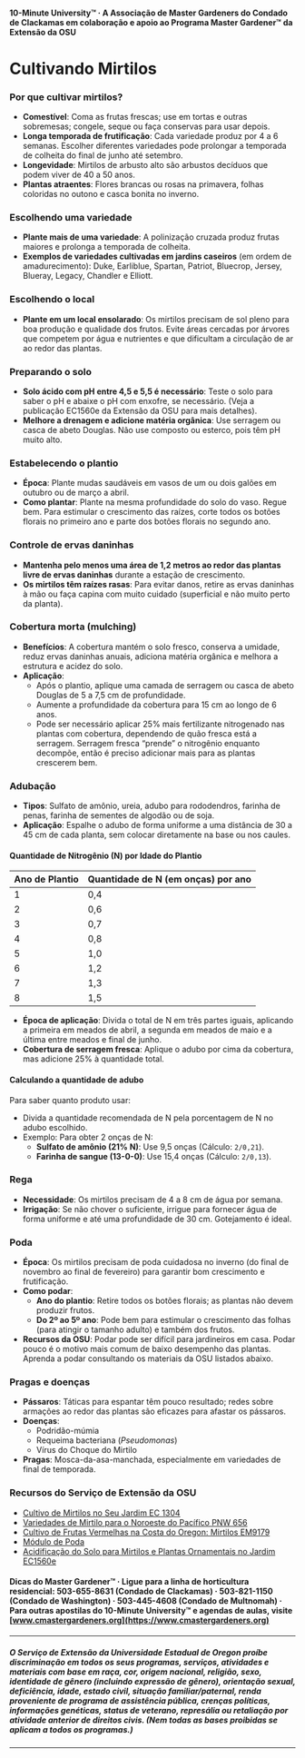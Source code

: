 #### 10-Minute University™ · A Associação de Master Gardeners do Condado de Clackamas em colaboração e apoio ao Programa Master Gardener™ da Extensão da OSU

# Cultivando Mirtilos

### Por que cultivar mirtilos?
- **Comestível**: Coma as frutas frescas; use em tortas e outras sobremesas; congele, seque ou faça conservas para usar depois.
- **Longa temporada de frutificação**: Cada variedade produz por 4 a 6 semanas. Escolher diferentes variedades pode prolongar a temporada de colheita do final de junho até setembro.
- **Longevidade**: Mirtilos de arbusto alto são arbustos decíduos que podem viver de 40 a 50 anos.
- **Plantas atraentes**: Flores brancas ou rosas na primavera, folhas coloridas no outono e casca bonita no inverno.

### Escolhendo uma variedade
- **Plante mais de uma variedade**: A polinização cruzada produz frutas maiores e prolonga a temporada de colheita.
- **Exemplos de variedades cultivadas em jardins caseiros** (em ordem de amadurecimento): Duke, Earliblue, Spartan, Patriot, Bluecrop, Jersey, Blueray, Legacy, Chandler e Elliott.

### Escolhendo o local
- **Plante em um local ensolarado**: Os mirtilos precisam de sol pleno para boa produção e qualidade dos frutos. Evite áreas cercadas por árvores que competem por água e nutrientes e que dificultam a circulação de ar ao redor das plantas.

### Preparando o solo
- **Solo ácido com pH entre 4,5 e 5,5 é necessário**: Teste o solo para saber o pH e abaixe o pH com enxofre, se necessário. (Veja a publicação EC1560e da Extensão da OSU para mais detalhes).
- **Melhore a drenagem e adicione matéria orgânica**: Use serragem ou casca de abeto Douglas. Não use composto ou esterco, pois têm pH muito alto.

### Estabelecendo o plantio
- **Época**: Plante mudas saudáveis em vasos de um ou dois galões em outubro ou de março a abril.
- **Como plantar**: Plante na mesma profundidade do solo do vaso. Regue bem. Para estimular o crescimento das raízes, corte todos os botões florais no primeiro ano e parte dos botões florais no segundo ano.

### Controle de ervas daninhas
- **Mantenha pelo menos uma área de 1,2 metros ao redor das plantas livre de ervas daninhas** durante a estação de crescimento.
- **Os mirtilos têm raízes rasas**: Para evitar danos, retire as ervas daninhas à mão ou faça capina com muito cuidado (superficial e não muito perto da planta).

### Cobertura morta (mulching)
- **Benefícios**: A cobertura mantém o solo fresco, conserva a umidade, reduz ervas daninhas anuais, adiciona matéria orgânica e melhora a estrutura e acidez do solo.
- **Aplicação**:
  - Após o plantio, aplique uma camada de serragem ou casca de abeto Douglas de 5 a 7,5 cm de profundidade.
  - Aumente a profundidade da cobertura para 15 cm ao longo de 6 anos.
  - Pode ser necessário aplicar 25% mais fertilizante nitrogenado nas plantas com cobertura, dependendo de quão fresca está a serragem. Serragem fresca “prende” o nitrogênio enquanto decompõe, então é preciso adicionar mais para as plantas crescerem bem.

### Adubação
- **Tipos**: Sulfato de amônio, ureia, adubo para rododendros, farinha de penas, farinha de sementes de algodão ou de soja.
- **Aplicação**: Espalhe o adubo de forma uniforme a uma distância de 30 a 45 cm de cada planta, sem colocar diretamente na base ou nos caules.

#### Quantidade de Nitrogênio (N) por Idade do Plantio

| Ano de Plantio | Quantidade de N (em onças) por ano |
|----------------|------------------------------------|
| 1              | 0,4                                |
| 2              | 0,6                                |
| 3              | 0,7                                |
| 4              | 0,8                                |
| 5              | 1,0                                |
| 6              | 1,2                                |
| 7              | 1,3                                |
| 8              | 1,5                                |

- **Época de aplicação**: Divida o total de N em três partes iguais, aplicando a primeira em meados de abril, a segunda em meados de maio e a última entre meados e final de junho.
- **Cobertura de serragem fresca**: Aplique o adubo por cima da cobertura, mas adicione 25% à quantidade total.

#### Calculando a quantidade de adubo

Para saber quanto produto usar:
- Divida a quantidade recomendada de N pela porcentagem de N no adubo escolhido.
- Exemplo: Para obter 2 onças de N:
  - **Sulfato de amônio (21% N)**: Use 9,5 onças (Cálculo: `2/0,21`).
  - **Farinha de sangue (13-0-0)**: Use 15,4 onças (Cálculo: `2/0,13`).

### Rega
- **Necessidade**: Os mirtilos precisam de 4 a 8 cm de água por semana.
- **Irrigação**: Se não chover o suficiente, irrigue para fornecer água de forma uniforme e até uma profundidade de 30 cm. Gotejamento é ideal.

### Poda
- **Época**: Os mirtilos precisam de poda cuidadosa no inverno (do final de novembro ao final de fevereiro) para garantir bom crescimento e frutificação.
- **Como podar**:
  - **Ano do plantio**: Retire todos os botões florais; as plantas não devem produzir frutos.
  - **Do 2º ao 5º ano**: Pode bem para estimular o crescimento das folhas (para atingir o tamanho adulto) e também dos frutos.
- **Recursos da OSU**: Podar pode ser difícil para jardineiros em casa. Podar pouco é o motivo mais comum de baixo desempenho das plantas. Aprenda a podar consultando os materiais da OSU listados abaixo.

### Pragas e doenças
- **Pássaros**: Táticas para espantar têm pouco resultado; redes sobre armações ao redor das plantas são eficazes para afastar os pássaros.
- **Doenças**:
  - Podridão-múmia
  - Requeima bacteriana (*Pseudomonas*)
  - Vírus do Choque do Mirtilo
- **Pragas**: Mosca-da-asa-manchada, especialmente em variedades de final de temporada.

### Recursos do Serviço de Extensão da OSU
- [Cultivo de Mirtilos no Seu Jardim EC 1304](https://catalog.extension.oregonstate.edu/)
- [Variedades de Mirtilo para o Noroeste do Pacífico PNW 656](https://catalog.extension.oregonstate.edu/)
- [Cultivo de Frutas Vermelhas na Costa do Oregon: Mirtilos EM9179](https://catalog.extension.oregonstate.edu/)
- [Módulo de Poda](https://workspace.oregonstate.edu/course/pruning-blueberries?hsLang=en)
- [Acidificação do Solo para Mirtilos e Plantas Ornamentais no Jardim EC1560e](https://catalog.extension.oregonstate.edu/)

#### Dicas do Master Gardener™ · Ligue para a linha de horticultura residencial: 503-655-8631 (Condado de Clackamas) · 503-821-1150 (Condado de Washington) · 503-445-4608 (Condado de Multnomah) · Para outras apostilas do 10-Minute University™ e agendas de aulas, visite [www.cmastergardeners.org](https://www.cmastergardeners.org)

---

##### O Serviço de Extensão da Universidade Estadual de Oregon proíbe discriminação em todos os seus programas, serviços, atividades e materiais com base em raça, cor, origem nacional, religião, sexo, identidade de gênero (incluindo expressão de gênero), orientação sexual, deficiência, idade, estado civil, situação familiar/paternal, renda proveniente de programa de assistência pública, crenças políticas, informações genéticas, status de veterano, represália ou retaliação por atividade anterior de direitos civis. (Nem todas as bases proibidas se aplicam a todos os programas.)
---